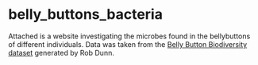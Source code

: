 # belly_buttons_bacteria

Attached is a website investigating the microbes found in the bellybuttons of different individuals. Data was taken from the [Belly Button Biodiversity dataset](http://robdunnlab.com/projects/belly-button-biodiversity/) generated by Rob Dunn.
